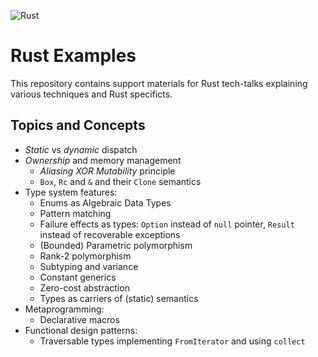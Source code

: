 ![Rust](https://github.com/matyama/rust-examples/workflows/Rust/badge.svg)

# Rust Examples
This repository contains support materials for Rust tech-talks explaining various techniques and Rust specificts.

## Topics and Concepts
* *Static* vs *dynamic* dispatch
* *Ownership* and memory management
    * *Aliasing XOR Mutability* principle
	* `Box`, `Rc` and `&` and their `Clone` semantics
* Type system features:
	* Enums as Algebraic Data Types
	* Pattern matching
	* Failure effects as types: `Option` instead of `null` pointer,
		`Result` instead of recoverable exceptions
	* (Bounded) Parametric polymorphism
    * Rank-2 polymorphism
    * Subtyping and variance
    * Constant generics
	* Zero-cost abstraction
	* Types as carriers of (static) semantics
* Metaprogramming:
	* Declarative macros
* Functional design patterns:
	* Traversable types implementing `FromIterator` and using `collect`
